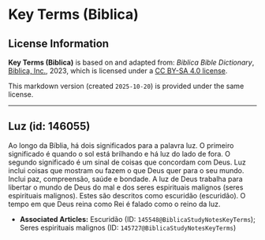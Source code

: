 # Key Terms (Biblica)

## License Information

**Key Terms (Biblica)** is based on and adapted from: _Biblica Bible Dictionary_, [Biblica, Inc.](https://www.biblica.com/), 2023, which is licensed under a [CC BY-SA 4.0 license](https://creativecommons.org/licenses/by-sa/4.0/legalcode.en).

This markdown version (created `2025-10-20`) is provided under the same license.



--------------------------------

## Luz (id: 146055)

Ao longo da Bíblia, há dois significados para a palavra luz. O primeiro significado é quando o sol está brilhando e há luz do lado de fora. O segundo significado é um sinal de coisas que concordam com Deus. Luz inclui coisas que mostram ou fazem o que Deus quer para o seu mundo. Inclui paz, compreensão, saúde e bondade. A luz de Deus trabalha para libertar o mundo de Deus do mal e dos seres espirituais malignos (seres espirituais malignos). Estes são descritos como escuridão (escuridão). O tempo em que Deus reina como Rei é falado como o reino da luz.

* **Associated Articles:** Escuridão (ID: `145548@BiblicaStudyNotesKeyTerms`); Seres espirituais malignos (ID: `145727@BiblicaStudyNotesKeyTerms`)


